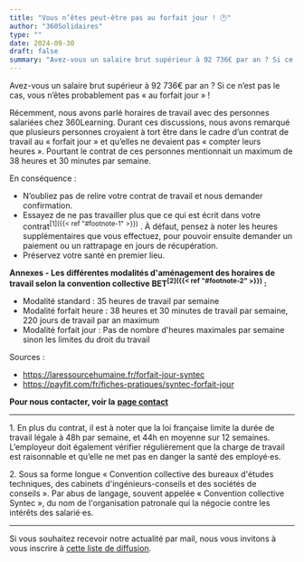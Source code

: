 ```yaml
---
title: "Vous n’êtes peut-être pas au forfait jour ! 🕑"
author: "360Solidaires"
type: ""
date: 2024-09-30
draft: false
summary: "Avez-vous un salaire brut supérieur à 92 736€ par an ? Si ce n’est pas le cas, vous n’êtes probablement pas « au forfait jour » !"
---
```


Avez-vous un salaire brut supérieur à 92 736€ par an ? Si ce n’est pas le cas, vous n’êtes probablement pas « au forfait jour » !

Récemment, nous avons parlé horaires de travail avec des personnes salariées chez 360Learning. Durant ces discussions, nous avons remarqué que plusieurs personnes croyaient à tort être dans le cadre d’un contrat de travail au « forfait jour » et qu’elles ne devaient pas « compter leurs heures ». Pourtant le contrat de ces personnes mentionnait un maximum de 38 heures et 30 minutes par semaine.

En conséquence :

- N’oubliez pas de relire votre contrat de travail et nous demander confirmation.
- Essayez de ne pas travailler plus que ce qui est écrit dans votre contrat<sup>[1]({{< ref "#footnote-1" >}})</sup>
. À défaut, pensez à noter les heures supplémentaires que vous effectuez, pour pouvoir ensuite demander un paiement ou un rattrapage en jours de récupération.
- Préservez votre santé en premier lieu.

**Annexes - Les différentes modalités d'aménagement des horaires de travail selon la convention collective BET<sup>[2]({{< ref "#footnote-2" >}})</sup> :**

- Modalité standard : 35 heures de travail par semaine
- Modalité forfait heure : 38 heures et 30 minutes de travail par semaine, 220 jours de travail par an maximum
- Modalité forfait jour : Pas de nombre d'heures maximales par semaine sinon les limites du droit du travail

Sources :

- https://laressourcehumaine.fr/forfait-jour-syntec
- https://payfit.com/fr/fiches-pratiques/syntec-forfait-jour

**Pour nous contacter, voir la** [**page contact**](../../page/contact)

----------

<p id="footnote-1">1. En plus du contrat, il est à noter que la loi française limite la durée de travail légale à 48h par semaine, et 44h en moyenne sur 12 semaines. L’employeur doit également vérifier régulièrement que la charge de travail est raisonnable et qu’elle ne met pas en danger la santé des employé·es.</p>

<p id="footnote-2">2. Sous sa forme longue « Convention collective des bureaux d'études techniques, des cabinets d'ingénieurs-conseils et des sociétés de conseils ».  Par abus de langage, souvent appelée « Convention collective Syntec », du nom de l'organisation patronale qui la négocie contre les intérêts des salarié·es.</p>

----------

Si vous souhaitez recevoir notre actualité par mail, nous vous invitons à vous inscrire à [cette liste de diffusion](https://listes.solidairesinformatique.org/sympa/subscribe/news.360solidaires).

